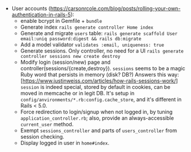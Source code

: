 * User accounts (https://carsonrcole.com/blog/posts/rolling-your-own-authentication-in-rails-5):
    * enable bcrypt in Gemfile + `bundle`
    * Generate index `rails generate controller Home index`
    * Generate and migrate `users` table: `rails generate scaffold User email:uniq password:digest && rails db:migrate`
    * Add a model validator `validates :email, uniqueness: true`
    * Generate sessions. Only controller, no need for a UI `rails generate controller sessions new create destroy`
    * Modify login (session/new) page and controller(sessions/{create,destroy}). `sessions` seems to be a magic Ruby word
      that persists in memory (disk? DB?) Answers this way: [https://www.justinweiss.com/articles/how-rails-sessions-work/]
      `session` is indeed special, stored by default in cookies, can be moved in memcache or in legit DB. It's setup in
      `config/anvironments/*.rb:config.cache_store`, and it's different in Rails < 5.0.
    * Force redirection to login/signup when not logged in, by tuning `application_controller.rb`; also, provide
      an always-accessible `current_user` method.
    * Exempt `sessions_controller` and parts of `users_controller` from session checking.
    * Display logged in user in `home#index`.